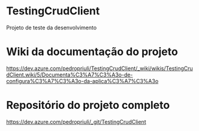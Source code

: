 # TestingCrudClient
Projeto de teste da desenvolvimento


# Wiki da documentação do projeto
https://dev.azure.com/pedropriuli/TestingCrudClient/_wiki/wikis/TestingCrudClient.wiki/5/Documenta%C3%A7%C3%A3o-de-configura%C3%A7%C3%A3o-da-aplica%C3%A7%C3%A3o

# Repositório do projeto completo
https://dev.azure.com/pedropriuli/_git/TestingCrudClient


